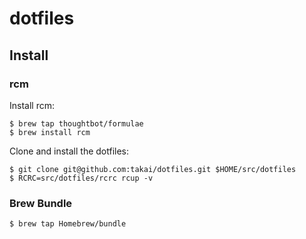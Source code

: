# dotfiles

## Install

### rcm

Install rcm:

```
$ brew tap thoughtbot/formulae
$ brew install rcm
```

Clone and install the dotfiles:

```
$ git clone git@github.com:takai/dotfiles.git $HOME/src/dotfiles
$ RCRC=src/dotfiles/rcrc rcup -v
```

### Brew Bundle


```
$ brew tap Homebrew/bundle
```
